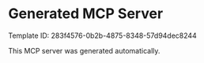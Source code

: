 # Generated MCP Server

Template ID: 283f4576-0b2b-4875-8348-57d94dec8244

This MCP server was generated automatically.